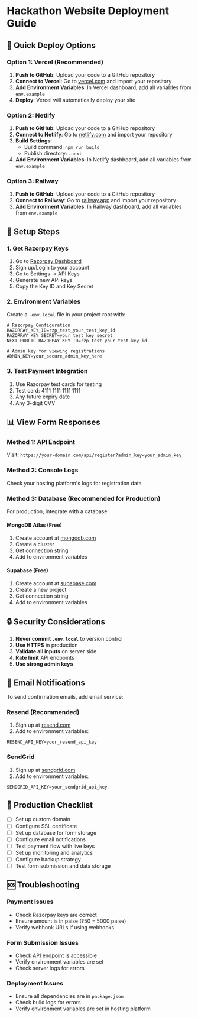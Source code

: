 # Hackathon Website Deployment Guide

## 🚀 Quick Deploy Options

### Option 1: Vercel (Recommended)
1. **Push to GitHub**: Upload your code to a GitHub repository
2. **Connect to Vercel**: Go to [vercel.com](https://vercel.com) and import your repository
3. **Add Environment Variables**: In Vercel dashboard, add all variables from `env.example`
4. **Deploy**: Vercel will automatically deploy your site

### Option 2: Netlify
1. **Push to GitHub**: Upload your code to a GitHub repository
2. **Connect to Netlify**: Go to [netlify.com](https://netlify.com) and import your repository
3. **Build Settings**:
   - Build command: `npm run build`
   - Publish directory: `.next`
4. **Add Environment Variables**: In Netlify dashboard, add all variables from `env.example`

### Option 3: Railway
1. **Push to GitHub**: Upload your code to a GitHub repository
2. **Connect to Railway**: Go to [railway.app](https://railway.app) and import your repository
3. **Add Environment Variables**: In Railway dashboard, add all variables from `env.example`

## 🔧 Setup Steps

### 1. Get Razorpay Keys
1. Go to [Razorpay Dashboard](https://dashboard.razorpay.com/)
2. Sign up/Login to your account
3. Go to Settings → API Keys
4. Generate new API keys
5. Copy the Key ID and Key Secret

### 2. Environment Variables
Create a `.env.local` file in your project root with:

```env
# Razorpay Configuration
RAZORPAY_KEY_ID=rzp_test_your_test_key_id
RAZORPAY_KEY_SECRET=your_test_key_secret
NEXT_PUBLIC_RAZORPAY_KEY_ID=rzp_test_your_test_key_id

# Admin key for viewing registrations
ADMIN_KEY=your_secure_admin_key_here
```

### 3. Test Payment Integration
1. Use Razorpay test cards for testing
2. Test card: 4111 1111 1111 1111
3. Any future expiry date
4. Any 3-digit CVV

## 📊 View Form Responses

### Method 1: API Endpoint
Visit: `https://your-domain.com/api/register?admin_key=your_admin_key`

### Method 2: Console Logs
Check your hosting platform's logs for registration data

### Method 3: Database (Recommended for Production)
For production, integrate with a database:

#### MongoDB Atlas (Free)
1. Create account at [mongodb.com](https://mongodb.com)
2. Create a cluster
3. Get connection string
4. Add to environment variables

#### Supabase (Free)
1. Create account at [supabase.com](https://supabase.com)
2. Create a new project
3. Get connection string
4. Add to environment variables

## 🔒 Security Considerations

1. **Never commit `.env.local`** to version control
2. **Use HTTPS** in production
3. **Validate all inputs** on server side
4. **Rate limit** API endpoints
5. **Use strong admin keys**

## 📧 Email Notifications

To send confirmation emails, add email service:

### Resend (Recommended)
1. Sign up at [resend.com](https://resend.com)
2. Add to environment variables:
```env
RESEND_API_KEY=your_resend_api_key
```

### SendGrid
1. Sign up at [sendgrid.com](https://sendgrid.com)
2. Add to environment variables:
```env
SENDGRID_API_KEY=your_sendgrid_api_key
```

## 🎯 Production Checklist

- [ ] Set up custom domain
- [ ] Configure SSL certificate
- [ ] Set up database for form storage
- [ ] Configure email notifications
- [ ] Test payment flow with live keys
- [ ] Set up monitoring and analytics
- [ ] Configure backup strategy
- [ ] Test form submission and data storage

## 🆘 Troubleshooting

### Payment Issues
- Check Razorpay keys are correct
- Ensure amount is in paise (₹50 = 5000 paise)
- Verify webhook URLs if using webhooks

### Form Submission Issues
- Check API endpoint is accessible
- Verify environment variables are set
- Check server logs for errors

### Deployment Issues
- Ensure all dependencies are in `package.json`
- Check build logs for errors
- Verify environment variables are set in hosting platform 